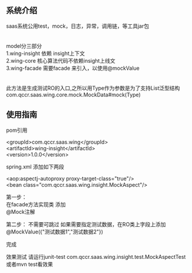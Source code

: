 ## 系统介绍
saas系统公用test，mock，日志，异常，调用链，等工具jar包    
<br>
<br>
model分三部分  
1.wing-insight 依赖 insight上下文  
2.wing-core 核心算法代码不依赖insight上线文  
3.wing-facade 需要facade 来引入，以使用@mockValue
<br>    
<br>
此方法是生成测试RO的入口,之所以用Type作为参数是为了支持List泛型结构  
com.qccr.saas.wing.core.mock.MockData#mock(Type)




## 使用指南  
pom引用

&lt;groupId&gt;com.qccr.saas.wing&lt;/groupId&gt;  
&lt;artifactId>wing-insight&lt;/artifactId&gt;  
&lt;version&gt;1.0.0&lt;/version&gt;
  

spring.xml  添加如下两段

&lt;aop:aspectj-autoproxy proxy-target-class="true"/&gt;    
&lt;bean class="com.qccr.saas.wing.insight.MockAspect"/&gt;

第一步：  
在facade方法实现类 添加  
@Mock注解  


第二步： 不需要可跳过
如果需要指定测试数据，在RO类上字段上添加  
@MockValue({"测试数据1","测试数据2"}) 


完成

效果测试
请运行junit-test 
com.qccr.saas.wing.insight.test.MockAspectTest
或者mvn test看效果
